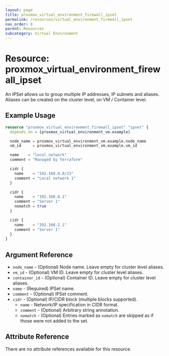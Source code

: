 ```yaml
---
layout: page
title: proxmox_virtual_environment_firewall_ipset
permalink: /resources/virtual_environment_firewall_ipset
nav_order: 8
parent: Resources
subcategory: Virtual Environment
---
```


# Resource: proxmox_virtual_environment_firewall_ipset

An IPSet allows us to group multiple IP addresses, IP subnets and aliases. Aliases can be
created on the cluster level, on VM / Container level.

## Example Usage

```terraform
resource "proxmox_virtual_environment_firewall_ipset" "ipset" {
  depends_on = [proxmox_virtual_environment_vm.example]

  node_name = proxmox_virtual_environment_vm.example.node_name
  vm_id     = proxmox_virtual_environment_vm.example.vm_id

  name    = "local_network"
  comment = "Managed by Terraform"

  cidr {
    name    = "192.168.0.0/23"
    comment = "Local network 1"
  }

  cidr {
    name    = "192.168.0.1"
    comment = "Server 1"
    nomatch = true
  }

  cidr {
    name    = "192.168.2.1"
    comment = "Server 1"
  }
}
```

## Argument Reference

- `node_name` - (Optional) Node name. Leave empty for cluster level aliases.
- `vm_id` - (Optional) VM ID. Leave empty for cluster level aliases.
- `container_id` - (Optional) Container ID. Leave empty for cluster level aliases.
- `name` - (Required) IPSet name.
- `comment` - (Optional) IPSet comment.
- `cidr` - (Optional) IP/CIDR block (multiple blocks supported).
    - `name` - Network/IP specification in CIDR format.
    - `comment` - (Optional) Arbitrary string annotation.
    - `nomatch` - (Optional) Entries marked as `nomatch` are skipped as if those
      were not added to the set.

## Attribute Reference

There are no attribute references available for this resource.
